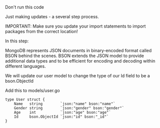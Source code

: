Don't run this code

Just making updates - a several step process.

IMPORTANT:
Make sure you update your import statements to import packages from the correct location!

In this step:

MongoDB represents JSON documents in binary-encoded format called BSON behind the scenes. BSON extends the JSON model to provide additional data types and to be efficient for encoding and decoding within different languages.

We will update our user model to change the type of our Id field to be a bson.ObjectId

Add this to models/user.go

```
type User struct {
	Name   string        `json:"name" bson:"name"`
	Gender string        `json:"gender" bson:"gender"`
	Age    int           `json:"age" bson:"age"`
	Id     bson.ObjectId `json:"id" bson:"_id"`
}

```